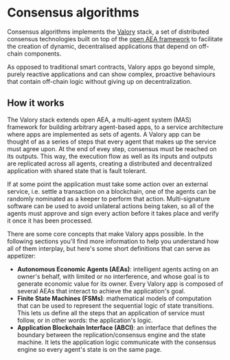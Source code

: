 # Consensus algorithms

Consensus algorithms implements the [Valory](https://www.valory.xyz/) stack, a set of
distributed consensus technologies built on top of the
[open AEA framework](https://github.com/valory-xyz/open-aea) to facilitate the
creation of dynamic, decentralised applications that depend on off-chain components.

As opposed to traditional smart contracts, Valory apps go beyond simple, purely
reactive applications and can show complex, proactive behaviours that contain
off-chain logic without giving up on decentralization.

## How it works

The Valory stack extends open AEA, a multi-agent system (MAS) framework for building
arbitrary agent-based apps, to a service architecture where apps are implemented
as sets of agents. A Valory app can be thought of as a series of steps that every agent
that makes up the service must agree upon. At the end of evey step, consensus must
be reached on its outputs. This way, the execution flow as well as its
inputs and outputs are replicated across all agents, creating a distributed and
decentralized application with shared state that is fault tolerant.

If at some point the application must take some action over an external service, i.e.
settle a transaction on a blockchain, one of the agents can be randomly nominated as a keeper
to perform that action. Multi-signature software can be used to avoid unilateral actions
being taken, so all of the agents must approve and sign every action before it takes place and
verify it once it has been processed.

There are some core concepts that make Valory apps possible. In the following sections
you'll find more information to help you understand how all of them interplay, but here's some
short definitions that can serve as appetizer:

- **Autonomous Economic Agents (AEAs)**: intelligent agents acting on an owner's behalf, with limited or no interference, and whose goal is to generate economic value for its owner. Every Valory app is composed of several AEAs that interact to achieve the application's goal.
- **Finite State Machines (FSMs)**: mathematical models of computation that can be used to represent the sequential logic of state transitions. This lets us define all the steps that an application of service must follow, or in other words: the application's logic.
- **Application Blockchain Interface (ABCI)**: an interface that defines the boundary between the replication/consensus engine and the state machine. It lets the application logic communicate with the consensus engine so every agent's state is on the same page.
